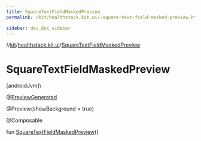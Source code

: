 ```yaml
---
title: SquareTextFieldMaskedPreview
permalink: /kit/healthstack.kit.ui/-square-text-field-masked-preview.html

sidebar: dev_doc_sidebar
---
```

//[kit](../../index.html)/[healthstack.kit.ui](index.html)/[SquareTextFieldMaskedPreview](-square-text-field-masked-preview.html)



# SquareTextFieldMaskedPreview



[androidJvm]\




@[PreviewGenerated](../healthstack.kit.annotation/-preview-generated/index.html)



@Preview(showBackground = true)



@Composable



fun [SquareTextFieldMaskedPreview](-square-text-field-masked-preview.html)()




